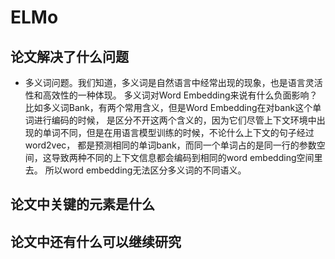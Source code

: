 # ELMo

## 论文解决了什么问题

  * 多义词问题。我们知道，多义词是自然语言中经常出现的现象，也是语言灵活性和高效性的一种体现。
    多义词对Word Embedding来说有什么负面影响？比如多义词Bank，有两个常用含义，但是Word Embedding在对bank这个单词进行编码的时候，
    是区分不开这两个含义的，因为它们尽管上下文环境中出现的单词不同，但是在用语言模型训练的时候，不论什么上下文的句子经过word2vec，
    都是预测相同的单词bank，而同一个单词占的是同一行的参数空间，这导致两种不同的上下文信息都会编码到相同的word embedding空间里去。
    所以word embedding无法区分多义词的不同语义。
    
    
## 论文中关键的元素是什么


## 论文中还有什么可以继续研究
